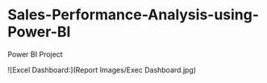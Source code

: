 # Sales-Performance-Analysis-using-Power-BI
Power BI Project


![Excel Dashboard:](Report Images/Exec Dashboard.jpg)

